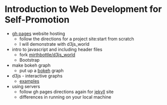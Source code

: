 # Introduction to Web Development for Self-Promotion

- [gh pages](https://pages.github.com/) website hosting
  - follow the directions for a project site:start from scratch
  - I will demonstrate with d3js_world
- intro to javascript and including header files
  - fork [mirthbottle/d3js_world](https://github.com/mirthbottle/d3js_world)
  - Bootstrap
- make bokeh graph
  - put up a [bokeh](http://bokeh.pydata.org/en/latest/) graph
- d3js - interactive graphs
  - [examples](https://github.com/mbostock/d3/wiki/Gallery)
- using servers
  - follow gh pages directions again for [jekyll](https://jekyllrb.com/) site
  - differences in running on your local machine
